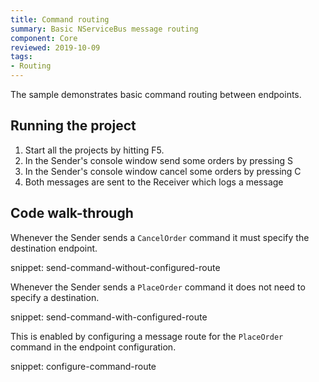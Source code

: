 ```yaml
---
title: Command routing
summary: Basic NServiceBus message routing
component: Core
reviewed: 2019-10-09
tags:
- Routing
---
```


The sample demonstrates basic command routing between endpoints.


## Running the project

1. Start all the projects by hitting F5.
1. In the Sender's console window send some orders by pressing S
1. In the Sender's console window cancel some orders by pressing C
1. Both messages are sent to the Receiver which logs a message


## Code walk-through

Whenever the Sender sends a `CancelOrder` command it must specify the destination endpoint.

snippet: send-command-without-configured-route

Whenever the Sender sends a `PlaceOrder` command it does not need to specify a destination.

snippet: send-command-with-configured-route

This is enabled by configuring a message route for the `PlaceOrder` command in the endpoint configuration.

snippet: configure-command-route
